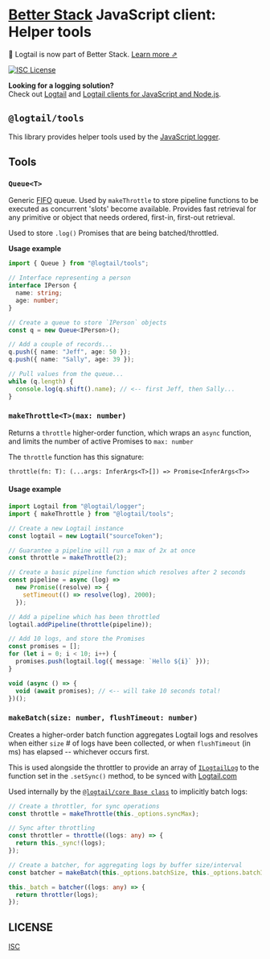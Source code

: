 # [Better Stack](https://betterstack.com/logs) JavaScript client: Helper tools

📣 Logtail is now part of Better Stack. [Learn more ⇗](https://betterstack.com/press/introducing-better-stack/)

[![ISC License](https://img.shields.io/badge/license-ISC-ff69b4.svg)](LICENSE.md)

**Looking for a logging solution?**  
Check out [Logtail](https://logtail.com) and [Logtail clients for JavaScript and Node.js](https://betterstack.com/docs/logs/javascript/).


## `@logtail/tools`

This library provides helper tools used by the [JavaScript logger](https://github.com/logtail/logtail-js).

## Tools

### `Queue<T>`

Generic [FIFO](<https://en.wikipedia.org/wiki/FIFO_(computing_and_electronics)>) queue. Used by `makeThrottle` to store pipeline functions to be executed as concurrent 'slots' become available. Provides fast retrieval for any primitive or object that needs ordered, first-in, first-out retrieval.

Used to store `.log()` Promises that are being batched/throttled.

**Usage example**

```typescript
import { Queue } from "@logtail/tools";

// Interface representing a person
interface IPerson {
  name: string;
  age: number;
}

// Create a queue to store `IPerson` objects
const q = new Queue<IPerson>();

// Add a couple of records...
q.push({ name: "Jeff", age: 50 });
q.push({ name: "Sally", age: 39 });

// Pull values from the queue...
while (q.length) {
  console.log(q.shift().name); // <-- first Jeff, then Sally...
}
```

### `makeThrottle<T>(max: number)`

Returns a `throttle` higher-order function, which wraps an `async` function, and limits the number of active Promises to `max: number`

The `throttle` function has this signature:

```
throttle(fn: T): (...args: InferArgs<T>[]) => Promise<InferArgs<T>>
```

#### Usage example

```typescript
import Logtail from "@logtail/logger";
import { makeThrottle } from "@logtail/tools";

// Create a new Logtail instance
const logtail = new Logtail("sourceToken");

// Guarantee a pipeline will run a max of 2x at once
const throttle = makeThrottle(2);

// Create a basic pipeline function which resolves after 2 seconds
const pipeline = async (log) =>
  new Promise((resolve) => {
    setTimeout(() => resolve(log), 2000);
  });

// Add a pipeline which has been throttled
logtail.addPipeline(throttle(pipeline));

// Add 10 logs, and store the Promises
const promises = [];
for (let i = 0; i < 10; i++) {
  promises.push(logtail.log({ message: `Hello ${i}` }));
}

void (async () => {
  void (await promises); // <-- will take 10 seconds total!
})();
```

### `makeBatch(size: number, flushTimeout: number)`

Creates a higher-order batch function aggregates Logtail logs and resolves when either `size` # of logs have been collected, or when `flushTimeout` (in ms) has elapsed -- whichever occurs first.

This is used alongside the throttler to provide an array of [`ILogtailLog`](https://github.com/logtail/logtail-js/tree/master/packages/types#ilogtaillog) to the function set in the `.setSync()` method, to be synced with [Logtail.com](https://logtail.com)

Used internally by the [`@logtail/core Base class`](https://github.com/logtail/logtail-js/blob/master/packages/core/src/base.ts) to implicitly batch logs:

```typescript
// Create a throttler, for sync operations
const throttle = makeThrottle(this._options.syncMax);

// Sync after throttling
const throttler = throttle((logs: any) => {
  return this._sync!(logs);
});

// Create a batcher, for aggregating logs by buffer size/interval
const batcher = makeBatch(this._options.batchSize, this._options.batchInterval);

this._batch = batcher((logs: any) => {
  return throttler(logs);
});
```

## LICENSE

[ISC](LICENSE.md)
